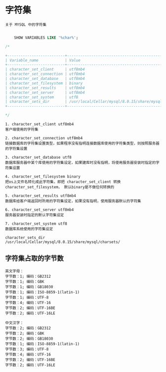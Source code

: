 # 字符集

    关于 MYSQL 中的字符集

```sql

    SHOW VARIABLES LIKE '%char%';

/*

+--------------------------+------------------------------------------------------+
| Variable_name            | Value                                                |
+--------------------------+------------------------------------------------------+
| character_set_client     | utf8mb4                                              |
| character_set_connection | utf8mb4                                              |
| character_set_database   | utf8mb4                                              |
| character_set_filesystem | binary                                               |
| character_set_results    | utf8mb4                                              |
| character_set_server     | utf8mb4                                              |
| character_set_system     | utf8                                                 |
| character_sets_dir       | /usr/local/Cellar/mysql/8.0.15/share/mysql/charsets/ |
+--------------------------+------------------------------------------------------+

*/
```

    1. character_set_client utf8mb4
    客户端使用的字符集

    2. character_set_connection utf8mb4
    链接数据库的字符集设置类型，如果程序没有指明连接数据库使用的字符集类型，则按照服务器的字符集设置

    3. character_set_database utf8
    数据库服务器中某个库使用的字符集设定，如果建库时没有指明，将使用服务器安装时指定的字符集设置

    4. character_set_filesystem binary
    把os上文件名转化成此字符集，即把 character_set_client 转换 character_set_filesystem， 默认binary是不做任何转换的

    5. character_set_results utf8mb4
    数据库给客户端返回时所用的字符集设定，如果没有指明，使用服务器默认的字符集

    6. character_set_server utf8mb4
    服务器安装时指定的默认字符集设定

    7. character_set_system utf8
    数据库系统使用的字符集设定

    character_sets_dir /usr/local/Cellar/mysql/8.0.15/share/mysql/charsets/

## 字符集占取的字节数

    英文字母：
    字节数：1; 编码：GB2312
    字节数：1; 编码：GBK
    字节数：1; 编码：GB18030
    字节数：1; 编码：ISO-8859-1(latin-1)
    字节数：1; 编码：UTF-8
    字节数：4; 编码：UTF-16
    字节数：2; 编码：UTF-16BE
    字节数：2; 编码：UTF-16LE

    中文汉字：
    字节数：2; 编码：GB2312
    字节数：2; 编码：GBK
    字节数：2; 编码：GB18030
    字节数：1; 编码：ISO-8859-1(latin-1)
    字节数：3; 编码：UTF-8
    字节数：4; 编码：UTF-16
    字节数：2; 编码：UTF-16BE
    字节数：2; 编码：UTF-16LE